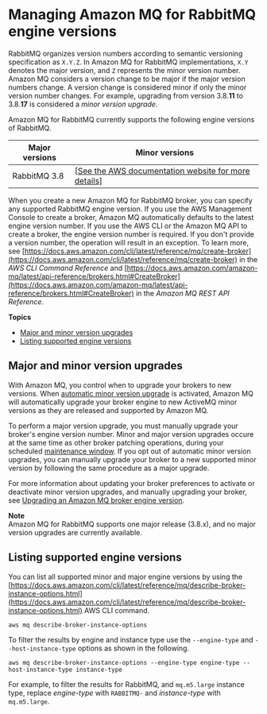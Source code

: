 # Managing Amazon MQ for RabbitMQ engine versions<a name="rabbitmq-version-management"></a>

 RabbitMQ organizes version numbers according to semantic versioning specification as `X.Y.Z`\. In Amazon MQ for RabbitMQ implementations, `X.Y` denotes the major version, and `Z` represents the minor version number\. Amazon MQ considers a version change to be major if the major version numbers change\.  A version change is considered minor if only the minor version number changes\. For example, upgrading from version 3\.8\.**11** to 3\.8\.**17** is considered a *minor version upgrade*\. 

 Amazon MQ for RabbitMQ currently supports the following engine versions of RabbitMQ\. 


| Major versions | Minor versions | 
| --- | --- | 
| RabbitMQ 3\.8 |  [\[See the AWS documentation website for more details\]](http://docs.aws.amazon.com/amazon-mq/latest/developer-guide/rabbitmq-version-management.html)  | 

 When you create a new Amazon MQ for RabbitMQ broker, you can specify any supported RabbitMQ engine version\. If you use the AWS Management Console to create a broker, Amazon MQ automatically defaults to the latest engine version number\. If you use the AWS CLI or the Amazon MQ API to create a broker, the engine version number is required\. If you don't provide a version number, the operation will result in an exception\. To learn more, see [https://docs.aws.amazon.com/cli/latest/reference/mq/create-broker](https://docs.aws.amazon.com/cli/latest/reference/mq/create-broker) in the *AWS CLI Command Reference* and [https://docs.aws.amazon.com/amazon-mq/latest/api-reference/brokers.html#CreateBroker](https://docs.aws.amazon.com/amazon-mq/latest/api-reference/brokers.html#CreateBroker) in the *Amazon MQ REST API Reference*\. 

**Topics**
+ [Major and minor version upgrades](#rabbitmq-version-management-upgrading)
+ [Listing supported engine versions](#rabbitmq-version-management-listing-versions)

## Major and minor version upgrades<a name="rabbitmq-version-management-upgrading"></a>

 With Amazon MQ, you control when to upgrade your brokers to new versions\. When [ automatic minor version upgrade](https://docs.aws.amazon.com/amazon-mq/latest/api-reference/brokers-broker-id.html#brokers-broker-id-prop-updatebrokerinput-autominorversionupgrade) is activated, Amazon MQ will automatically upgrade your broker engine to new ActiveMQ minor versions as they are released and supported by Amazon MQ\. 

 To perform a major version upgrade, you must manually upgrade your broker's engine version number\. Minor and major version upgrades occure at the same time as other broker patching operations, during your scheduled [maintenance window](maintaining-brokers.md)\. If you opt out of automatic minor version upgrades, you can manually upgrade your broker to a new supported minor version by following the same procedure as a major upgrade\. 

 For more information about updating your broker preferences to activate or deactivate minor version upgrades, and manually upgrading your broker, see [Upgrading an Amazon MQ broker engine version](upgrading-brokers.md)\. 

**Note**  
Amazon MQ for RabbitMQ supports one major release \(3\.8\.x\), and no major version upgrades are currently available\.

## Listing supported engine versions<a name="rabbitmq-version-management-listing-versions"></a>

 You can list all supported minor and major engine versions by using the [https://docs.aws.amazon.com/cli/latest/reference/mq/describe-broker-instance-options.html](https://docs.aws.amazon.com/cli/latest/reference/mq/describe-broker-instance-options.html) AWS CLI command\. 

```
aws mq describe-broker-instance-options
```

To filter the results by engine and instance type use the `--engine-type` and `--host-instance-type` options as shown in the following\.

```
aws mq describe-broker-instance-options --engine-type engine-type --host-instance-type instance-type
```

For example, to filter the results for RabbitMQ, and `mq.m5.large` instance type, replace *engine\-type* with `RABBITMQ-` and *instance\-type* with `mq.m5.large`\.